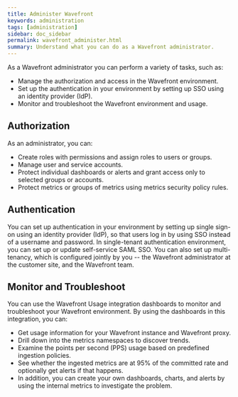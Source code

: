 ```yaml
---
title: Administer Wavefront
keywords: administration
tags: [administration]
sidebar: doc_sidebar
permalink: wavefront_administer.html
summary: Understand what you can do as a Wavefront administrator.
---
```


As a Wavefront administrator you can perform a variety of tasks, such as:

* Manage the authorization and access in the Wavefront environment.
* Set up the authentication in your environment by setting up SSO using an identity provider (IdP).
* Monitor and troubleshoot the Wavefront environment and usage.

## Authorization

As an administrator, you can:

* Create roles with permissions and assign roles to users or groups.
* Manage user and service accounts.
* Protect individual dashboards or alerts and grant access only to selected groups or accounts.
* Protect metrics or groups of metrics using metrics security policy rules.


## Authentication

You can set up authentication in your environment by setting up single sign-on using an identity provider (IdP), so that users log in by using SSO instead of a username and password. In single-tenant authentication environment, you can set up or update self-service SAML SSO. You can also set up multi-tenancy, which is configured jointly by you -- the Wavefront administrator at the customer site, and the Wavefront team.

## Monitor and Troubleshoot

You can use the Wavefront Usage integration dashboards to monitor and troubleshoot your Wavefront environment. By using the dashboards in this integration, you can:

* Get usage information for your Wavefront instance and Wavefront proxy.
* Drill down into the metrics namespaces to discover trends.
* Examine the points per second (PPS) usage based on predefined ingestion policies.
* See whether the ingested metrics are at 95% of the committed rate and optionally get alerts if that happens.
* In addition, you can create your own dashboards, charts, and alerts by using the internal metrics to investigate the problem.

